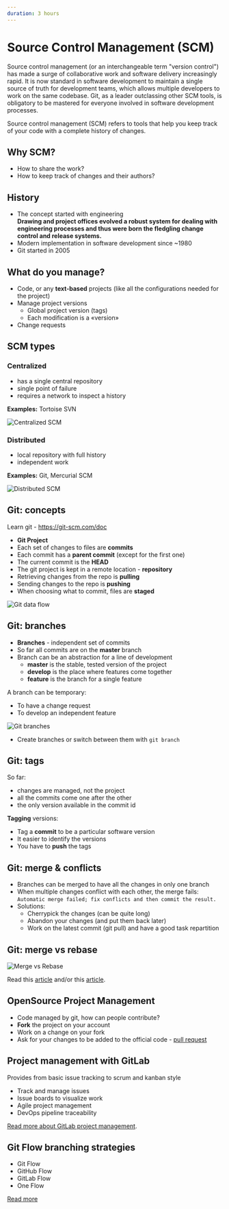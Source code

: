 ```yaml
---
duration: 3 hours
---
```


# Source Control Management (SCM)

Source control management (or an interchangeable term "version control") has made a surge of collaborative work and software delivery increasingly rapid. It is now standard in software development to maintain a single source of truth for development teams, which allows multiple developers to work on the same codebase. Git, as a leader outclassing other SCM tools, is obligatory to be mastered for everyone involved in software development processes.

Source control management (SCM) refers to tools that help you keep track of your code with a complete history of changes.

## Why SCM?

- How to share the work?
- How to keep track of changes and their authors?

## History

- The concept started with engineering   
  **Drawing and project offices evolved a robust system for dealing with engineering processes and thus were born the fledgling change control and release systems.**
- Modern implementation in software development since ~1980
- Git started in 2005

## What do you manage?

- Code, or any **text-based** projects (like all the configurations needed for the project)
- Manage project versions
  - Global project version (tags)
  - Each modification is a «version»
- Change requests

## SCM types

### Centralized

  - has a single central repository
  - single point of failure
  - requires a network to inspect a history
  
**Examples:** Tortoise SVN

![Centralized SCM](image/centralized_scm.png)

### Distributed

  - local repository with full history
  - independent work

**Examples:** Git, Mercurial SCM

![Distributed SCM](image/distributed_scm.png)

## Git: concepts

Learn git - https://git-scm.com/doc

- **Git Project**
- Each set of changes to files are **commits**
- Each commit has a **parent commit** (except for the first one)
- The current commit is the **HEAD**
- The git project is kept in a remote location - **repository**
- Retrieving changes from the repo is **pulling**
- Sending changes to the repo is **pushing**
- When choosing what to commit, files are **staged**

![Git data flow](image/git_dataflow.png)

## Git: branches

- **Branches** - independent set of commits
- So far all commits are on the **master** branch
- Branch can be an abstraction for a line of development
  - **master** is the stable, tested version of the project
  - **develop** is the place where features come together
  - **feature** is the branch for a single feature

A branch can be temporary:
  - To have a change request
  - To develop an independent feature
    
![Git branches](image/git_branch.jpg)

- Create branches or switch between them with `git branch`

## Git: tags

So far:

- changes are managed, not the project
- all the commits come one after the other
- the only version available in the commit id

**Tagging** versions:

- Tag a **commit** to be a particular software version
- It easier to identify the versions
- You have to **push** the tags

## Git: merge & conflicts

- Branches can be merged to have all the changes in only one branch
- When multiple changes conflict with each other, the merge fails: `Automatic merge failed; fix conflicts and then commit the result.`
- Solutions:
  - Cherrypick the changes (can be quite long)
  - Abandon your changes (and put them back later)
  - Work on the latest commit (git pull) and have a good task repartition

## Git: merge vs rebase

![Merge vs Rebase](image/merge-vs-rebase.jpg)

Read this [article](https://www.atlassian.com/git/tutorials/merging-vs-rebasing)
and/or this [article](https://www.gitkraken.com/learn/git/problems/git-rebase-vs-merge).

## OpenSource Project Management

- Code managed by git, how can people contribute?
- **Fork** the project on your account
- Work on a change on your fork
- Ask for your changes to be added to the official code - [pull request](https://help.github.com/en/github/collaborating-with-issues-and-pull-requests/about-pull-requests)

## Project management with GitLab

Provides from basic issue tracking to scrum and kanban style

- Track and manage issues 
- Issue boards to visualize work
- Agile project management
- DevOps pipeline traceability

[Read more about GitLab project management](https://about.gitlab.com/solutions/project-management/).

## Git Flow branching strategies

- Git Flow
- GitHub Flow
- GitLab Flow
- One Flow

[Read more](https://medium.com/@patrickporto/4-branching-workflows-for-git-30d0aaee7bf)
